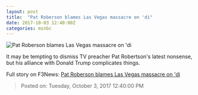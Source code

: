```yaml
---
layout: post
title:  "Pat Roberson blames Las Vegas massacre on 'di"
date: 2017-10-03 12:40:00Z
categories: msnbc
---
```


![Pat Roberson blames Las Vegas massacre on 'di](http://www.msnbc.com/sites/msnbc/files/styles/ratio--1_91-1--1200x630/public/ap832750046131.jpg?itok=2q_gWRbj)

It may be tempting to dismiss TV preacher Pat Robertson's latest nonsense, but his alliance with Donald Trump complicates things.


Full story on F3News: [Pat Roberson blames Las Vegas massacre on 'di](http://www.f3nws.com/n/HaGyc)

> Posted on: Tuesday, October 3, 2017 12:40:00 PM
